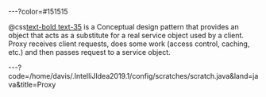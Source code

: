 ---?color=#151515

@css[text-bold text-35](Proxy) is a Conceptual design pattern that provides an object that acts as a substitute for a real service object used by a client. Proxy receives client requests, does some work (access control, caching, etc.) and then passes request to a service object.


---?code=/home/davis/.IntelliJIdea2019.1/config/scratches/scratch.java&land=java&title=Proxy
